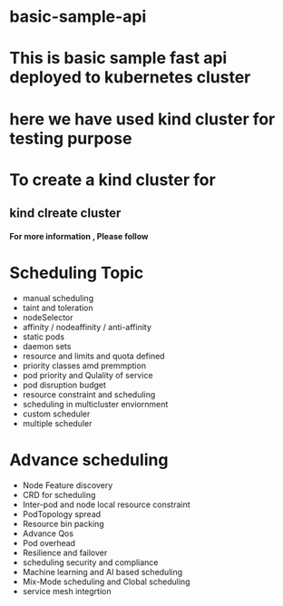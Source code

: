# basic-sample-api
# This is basic sample fast api deployed to kubernetes cluster
# here we have used kind cluster for testing purpose
# To create a kind cluster for 
## kind clreate cluster <cluster name>
#### For more information , Please follow  

# Scheduling Topic
* manual scheduling
* taint and toleration
* nodeSelector 
* affinity / nodeaffinity / anti-affinity
* static pods
* daemon sets
* resource and limits and quota defined
* priority classes amd premmption
* pod priority and Qulality of service
* pod disruption budget
* resource constraint and scheduling
* scheduling in multicluster enviornment
* custom scheduler
* multiple scheduler

# Advance scheduling
* Node Feature discovery
* CRD for scheduling
* Inter-pod and node local resource constraint
* PodTopology spread
* Resource bin packing
* Advance Qos
* Pod overhead
* Resilience and failover
* scheduling security and compliance
* Machine learning and AI based scheduling
* Mix-Mode scheduling and Clobal scheduling
* service mesh integrtion 